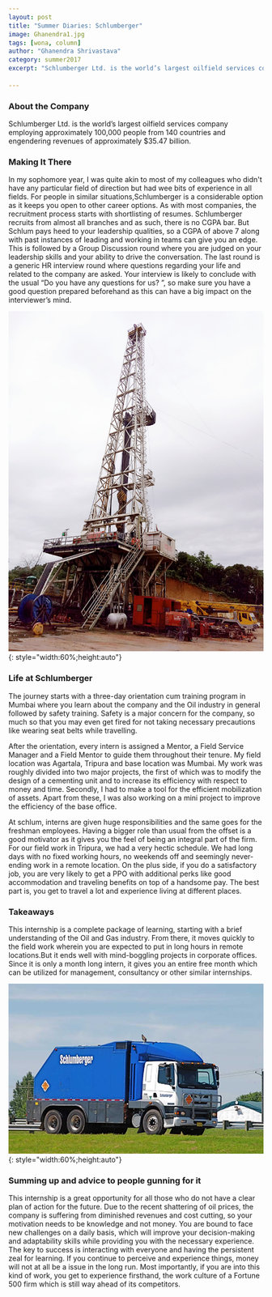 ```yaml
---
layout: post
title: "Summer Diaries: Schlumberger"
image: Ghanendra1.jpg
tags: [wona, column]
author: "Ghanendra Shrivastava"
category: summer2017 
excerpt: "Schlumberger Ltd. is the world’s largest oilfield services company employing approximately 100,000 people from 140 countries and engendering revenues of approximately $35.47 billion."

---
```


### About the Company

Schlumberger Ltd. is the world’s largest oilfield services company employing approximately 100,000 people from 140 countries and engendering revenues of approximately $35.47 billion. 

### Making It There

In my sophomore year, I was quite akin to most of my colleagues who didn't have any particular field of direction but had wee bits of experience in all fields. For people in similar situations,Schlumberger is a considerable option as it keeps you open to other career options.
As with most companies, the recruitment process starts with shortlisting of resumes. Schlumberger recruits from almost all branches and as such, there is no CGPA bar. But  Schlum pays heed to your leadership qualities, so a CGPA of above 7 along with past instances of leading and working in teams can give you an edge. This is followed by a Group Discussion round where you are judged on your leadership skills and your ability to drive the conversation. The last round is a generic HR interview round where questions regarding your life and related to the company are asked. Your interview is likely to conclude with the usual “Do you have any questions for us? ”, so make sure you have a good question prepared beforehand as this can have a big impact on the interviewer’s mind.

![pic2](/images/posts/Ghanendra2.jpg){: style="width:60%;height:auto"}

### Life at Schlumberger

The journey starts with a three-day orientation cum training program in Mumbai where you learn about the company and the Oil industry in general followed by safety training. Safety is a major concern for the company, so much so that you may even get fired for not taking necessary precautions like wearing seat belts while travelling.

After the orientation, every intern is assigned a Mentor, a Field Service Manager and a Field Mentor to guide them throughout their tenure. My field location was Agartala, Tripura and base location was Mumbai. My work was roughly divided into two major projects, the first of which was to modify the design of a cementing unit and to increase its efficiency with respect to money and time. Secondly, I had to make a tool for the efficient mobilization of assets. Apart from these, I was also working on a mini project to improve the efficiency of the base office.

At schlum, interns are given huge responsibilities and the same goes for the freshman employees. Having a bigger role than usual from the offset is a good motivator as it gives you the feel of being an integral part of the firm. For our field work in Tripura, we had a very hectic schedule. We had long days with no fixed working hours, no weekends off and seemingly never-ending work in a remote location. On the plus side, if you do a satisfactory job, you are very likely to get a PPO with additional perks like good accommodation and traveling benefits on top of a handsome pay. The best part is, you get to travel a lot and experience living at different places.

### Takeaways

This internship is a complete package of learning, starting with a brief understanding of the Oil and Gas industry. From there, it moves quickly to the field work wherein you are expected to put in long hours in remote locations.But it ends well with mind-boggling projects in corporate offices. Since it is only a month long intern, it gives you an entire  free month which can be utilized for management, consultancy or other similar internships. 

![pic3](/images/posts/Ghanendra3.jpg){: style="width:60%;height:auto"}

### Summing up and advice to people gunning for it

This internship is a great opportunity for all those who do not have a clear plan of action for the future. Due to the recent shattering of oil prices, the company is suffering from diminished revenues and cost cutting, so your motivation needs to be knowledge and not money. You are bound to face new challenges on a daily basis, which will improve your decision-making and adaptability skills while providing you with the necessary experience. The key to success is interacting with everyone and having the persistent zeal for learning. If you continue to perceive and experience things, money will not at all be a issue in the long run. Most importantly, if you are into this kind of work, you get to experience firsthand, the work culture of a Fortune 500 firm which is still way ahead of its competitors. 

